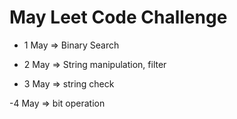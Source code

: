 # May Leet Code Challenge

- 1 May  =>  Binary Search

- 2 May  => String manipulation, filter

- 3 May => string check 

-4 May => bit operation 